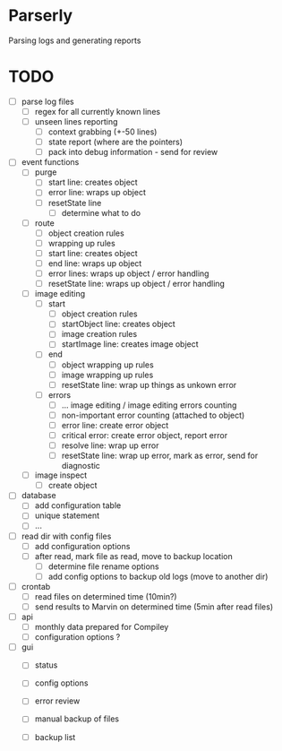 # Parserly
Parsing logs and generating reports

# TODO
- [ ] parse log files
  - [ ] regex for all currently known lines
  - [ ] unseen lines reporting
    - [ ] context grabbing (+-50 lines)
    - [ ] state report (where are the pointers)
    - [ ] pack into debug information - send for review
- [ ] event functions
  - [ ] purge
    - [ ] start line: creates object
    - [ ] error line: wraps up object
    - [ ] resetState line
      - [ ] determine what to do
  - [ ] route
    - [ ] object creation rules
    - [ ] wrapping up rules
    - [ ] start line: creates object
    - [ ] end line: wraps up object
    - [ ] error lines: wraps up object / error handling
    - [ ] resetState line: wraps up object / error handling
  - [ ] image editing
    - [ ] start
      - [ ] object creation rules
      - [ ] startObject line: creates object
      - [ ] image creation rules
      - [ ] startImage line: creates image object
    - [ ] end
      - [ ] object wrapping up rules
      - [ ] image wrapping up rules
      - [ ] resetState line: wrap up things as unkown error
    - [ ] errors
      - [ ] ... image editing / image editing errors counting
      - [ ] non-important error counting (attached to object)
      - [ ] error line: create error object
      - [ ] critical error: create error object, report error
      - [ ] resolve line: wrap up error
      - [ ] resetState line: wrap up error, mark as error, send for diagnostic
  - [ ] image inspect
    - [ ] create object
- [ ] database
  - [ ] add configuration table
  - [ ] unique statement
  - [ ] ...
- [ ] read dir with config files
  - [ ] add configuration options
  - [ ] after read, mark file as read, move to backup location
    - [ ] determine file rename options
    - [ ] add config options to backup old logs (move to another dir)
- [ ] crontab
  - [ ] read files on determined time (10min?)
  - [ ] send results to Marvin on determined time (5min after read files)
- [ ] api
  - [ ] monthly data prepared for Compiley
  - [ ] configuration options ?
- [ ] gui
   - [ ] status
   - [ ] config options
   - [ ] error review
   - [ ] manual backup of files
   - [ ] backup list
   